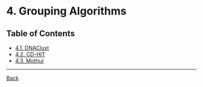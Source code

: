 # 4. Grouping Algorithms

## Table of Contents
- [4.1. DNAClust](dnaclust.md)
- [4.2. CD-HIT](cd-hit.md)
- [4.3. Mothur](mothur.md)

---

[Back](./../index.md)